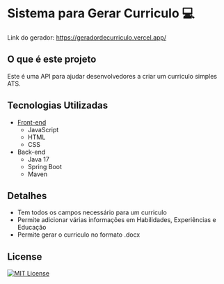 # Sistema para Gerar Curriculo 💻

Link do gerador: https://geradordecurriculo.vercel.app/

## O que é este projeto
Este é uma API para ajudar desenvolvedores a criar um curriculo simples ATS.

## Tecnologias Utilizadas
- [Front-end](https://github.com/janioofi/curriculo-generator-dashboard)
  - JavaScript
  - HTML
  - CSS
- Back-end
  - Java 17
  - Spring Boot
  - Maven
 
## Detalhes
  - Tem todos os campos necessário para um curriculo
  - Permite adicionar várias informações em Habilidades, Experiências e Educação
  - Permite gerar o curriculo no formato .docx

## License
[![MIT License](https://img.shields.io/badge/License-MIT-green.svg)](./LICENSE)
